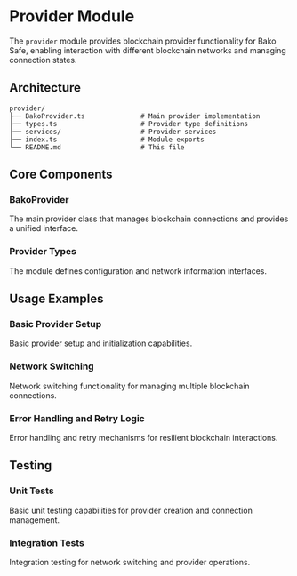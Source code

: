 # Provider Module

The `provider` module provides blockchain provider functionality for Bako Safe, enabling interaction with different blockchain networks and managing connection states.

## Architecture

```
provider/
├── BakoProvider.ts              # Main provider implementation
├── types.ts                     # Provider type definitions
├── services/                    # Provider services
├── index.ts                     # Module exports
└── README.md                    # This file
```

## Core Components

### BakoProvider

The main provider class that manages blockchain connections and provides a unified interface.

### Provider Types

The module defines configuration and network information interfaces.

## Usage Examples

### Basic Provider Setup

Basic provider setup and initialization capabilities.

### Network Switching

Network switching functionality for managing multiple blockchain connections.

### Error Handling and Retry Logic

Error handling and retry mechanisms for resilient blockchain interactions.

## Testing

### Unit Tests

Basic unit testing capabilities for provider creation and connection management.

### Integration Tests

Integration testing for network switching and provider operations.
